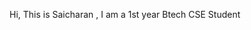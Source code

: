 Hi,
This is Saicharan ,
I am a 1st year Btech CSE Student




<!---
callmesai007/callmesai007 is a ✨ special ✨ repository because its `https://github.com/callmesai007/callmesai007/releases/tag/v1.2` (this file) appears on your GitHub profile.
You can click the Preview link to take a look at your changes.
--->
